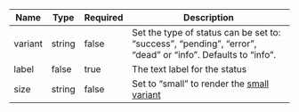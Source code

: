 | Name    | Type   | Required | Description                                                                                                |
| ------- | ------ | -------- | ---------------------------------------------------------------------------------------------------------- |
| variant | string | false    | Set the type of status can be set to: “success”, “pending”, “error”, “dead” or “info”. Defaults to “info”. |
| label   | false  | true     | The text label for the status                                                                              |
| size    | string | false    | Set to “small” to render the [small variant](#small)                                                       |
